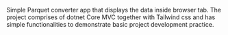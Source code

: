 Simple Parquet converter app that displays the data inside browser tab. 
The project comprises of dotnet Core MVC together with Tailwind css and 
has simple functionalities to demonstrate basic project development practice.

